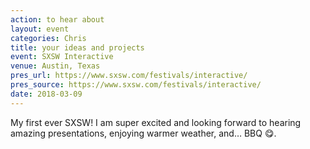 ```yaml
---
action: to hear about
layout: event
categories: Chris
title: your ideas and projects
event: SXSW Interactive
venue: Austin, Texas
pres_url: https://www.sxsw.com/festivals/interactive/
pres_source: https://www.sxsw.com/festivals/interactive/
date: 2018-03-09
---
```


My first ever SXSW! I am super excited and looking forward to hearing amazing presentations, enjoying warmer weather, and… BBQ 😋.

